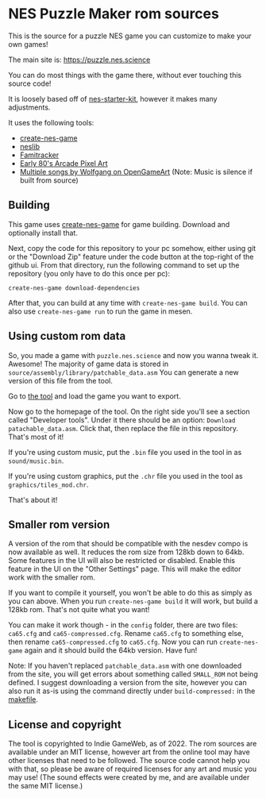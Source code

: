 # NES Puzzle Maker rom sources

This is the source for a puzzle NES game you can customize to make your own games! 

The main site is: https://puzzle.nes.science

You can do most things with the game there, without ever touching this source code!

It is loosely based off of [nes-starter-kit](https://cppchriscpp.github.io/nes-starter-kit), 
however it makes many adjustments. 

It uses the following tools: 
* [create-nes-game](https://cppchriscpp.github.io/create-nes-game)
* [neslib](https://shiru.untergrund.net/code.shtml)
* [Famitracker](http://famitracker.com/)
* [Early 80's Arcade Pixel Art](https://opengameart.org/content/early-80s-arcade-pixel-art-dungeonsslimes-walls-power-ups-etc)
* [Multiple songs by Wolfgang on OpenGameArt](https://opengameart.org/users/wolfgang) (Note: Music is silence if built from source)

## Building

This game uses [create-nes-game](https://cppchriscpp.github.io/create-nes-game) for game building. Download and 
optionally install that.

Next, copy the code for this repository to your pc somehow, either using git or the "Download Zip" feature under
the code button at the top-right of the github ui. From that directory, run the following command to set up the 
repository (you only have to do this once per pc): 

```
create-nes-game download-dependencies
```

After that, you can build at any time with `create-nes-game build`. You can also use `create-nes-game run` to run
the game in mesen.

## Using custom rom data

So, you made a game with `puzzle.nes.science` and now you wanna tweak it. Awesome! The majority of game data is
stored in `source/assembly/library/patchable_data.asm` You can generate a new version of this file from the tool.

Go to [the tool](https://puzzle.nes.science) and load the game you want to export. 

Now go to the homepage of the tool. On the right side you'll see a section called "Developer tools". Under it
there should be an option: `Download patachable_data.asm`. Click that, then replace the file in this repository.
That's most of it!

If you're using custom music, put the `.bin` file you used in the tool in as `sound/music.bin`.

If you're using custom graphics, put the `.chr` file you used in the tool as `graphics/tiles_mod.chr`.

That's about it!

## Smaller rom version

A version of the rom that should be compatible with the nesdev compo is now available as well. It reduces the rom
size from 128kb down to 64kb. Some features in the UI will also be restricted or disabled. Enable this feature in 
the UI on the "Other Settings" page. This will make the editor work with the smaller rom.

If you want to compile it yourself, you won't be able to do this as simply as you can above. When you run 
`create-nes-game build` it will work, but build a 128kb rom. That's not quite what you want! 

You can make it work though - in the `config` folder, there are two files: `ca65.cfg` and `ca65-compressed.cfg`.
Rename `ca65.cfg` to something else, then rename `ca65-compressed.cfg` to `ca65.cfg`. Now you can run 
`create-nes-game` again and it should build the 64kb version. Have fun!

Note: If you haven't replaced `patchable_data.asm` with one downloaded from the site, you will get errors about
something called `SMALL_ROM` not being defined. I suggest downloading a version from the site, however you can
also run it as-is using the command directly under `build-compressed:` in the [makefile](https://github.com/cppchriscpp/nes-puzzle-maker-rom/blob/main/makefile#L14).

## License and copyright

The tool is copyrighted to Indie GameWeb, as of 2022. The rom sources are available under an MIT license, however
art from the online tool may have other licenses that need to be followed. The source code cannot help you with that, so
please be aware of required licenses for any art and music you may use! (The sound effects were created by me, and are
available under the same MIT license.)

